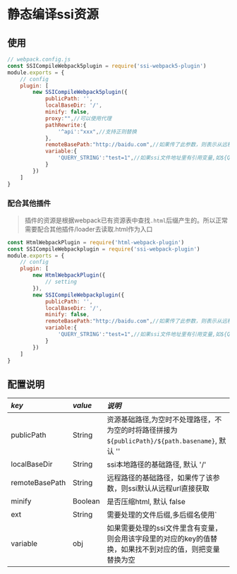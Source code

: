 # 静态编译ssi资源

## 使用

```javascript
// webpack.config.js
const SSICompileWebpack5plugin = require('ssi-webpack5-plugin')
module.exports = {
    // config
    plugin: [
        new SSICompileWebpack5plugin({
            publicPath: '',
            localBaseDir: '/',
            minify: false,
            proxy:"",//可以使用代理
            pathRewrite:{
                '^api':"xxx",//支持正则替换
            },
            remoteBasePath:"http://baidu.com",//如果传了此参数，则表示从远程http请求中获取ssi文件的内容
            variable:{
                'QUERY_STRING':"test=1",//如果ssi文件地址里有引用变量,如${QUERY_STRING}，则会用此参数里的对应key的值替换
            }
        })
    ]
}
```

### 配合其他插件

> 插件的资源是根据webpack已有资源表中查找`.html`后缀产生的。所以正常需要配合其他插件/loader去读取.html作为入口

```javascript
const HtmlWebpackPlugin = require('html-webpack-plugin')
const SSICompileWebpackplugin = require('ssi-webpack-plugin')
module.exports = {
    // config
    plugin: [
        new HtmlWebpackPlugin({
            // setting
        }),
        new SSICompileWebpackplugin({
            publicPath: '',
            localBaseDir: '/',
            minify: false,
            remoteBasePath:"http://baidu.com",//如果传了此参数，则表示从远程http请求中获取ssi文件的内容
            variable:{
                'QUERY_STRING':"test=1",//如果ssi文件地址里有引用变量,如${QUERY_STRING}，则会用此参数里的对应key的值替换
            }
        })
    ]
}
```


## 配置说明

| *key* | *value* | *说明* |
| :---------  | :--------- | :------------------- |
| publicPath | String | 资源基础路径,为空时不处理路径，不为空的时将路径拼接为`${publicPath}/${path.basename}`, 默认 '' |
| localBaseDir | String | ssi本地路径的基础路径, 默认 '/' |
| remoteBasePath | String | 远程路径的基础路径，如果传了该参数，则ssi默认从远程url直接获取 |
| minify | Boolean | 是否压缩html, 默认 false |
| ext | String | 需要处理的文件后缀,多后缀名使用`|`分割，如 `.html|.shtml` 默认 .html |
| variable | obj |如果需要处理的ssi文件里含有变量，则会用该字段里的对应的key的值替换，如果找不到对应的值，则把变量替换为空|
